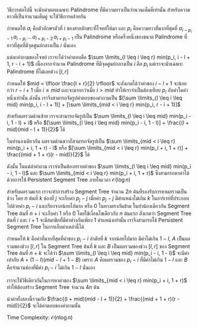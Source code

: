 วิธีการต่อไปนี้ จะนับคำตอบเฉพาะ Palindrome ที่มีความยาวเป็นจำนวนเต็มคี่เท่านั้น สำหรับความยาวที่เป็นจำนวนเต็มคู่ จะใช้วิธีการคล้ายกัน

กำหนดให้ $a_i$ คือตัวอักษรตัวที่ $i$ ของสายอักขระที่โจทย์ให้มา และ $p_i$ คือความยาวที่มากที่สุดที่ $a_{i - p_i - 1} \, a_{i - p_i} \, \dots \, a_{i + p_i - 2} \, a_{i + p_i - 1}$ เป็น Palindrome หรือครึ่งหนึ่งของขนาด Palindrome ที่ยาวที่สุดที่มีจุดศูนย์กลางเป็น $i$ นั่นเอง

แต่ละคำถามของโจทย์ เราจะได้ว่าคำตอบคือ $\sum \limits_{l \leq i \leq r} min(p_i, i - l + 1, r - i + 1)$ เนื่องจากจำนวน Palindrome ที่มีจุดศูนย์กลางเป็น $i$ คือ $p_i$ แต่เราจะนับเฉพาะ Palindrome ที่ไม่เลยช่วง $[l, r]$

กำหนดให้ $mid = \lfloor \frac{l + r}{2} \rfloor$ จะสังเกตได้ว่าค่าของ $i - l + 1$ จะน้อยกว่า $r - i + 1$ เมื่อ $i \leq mid$ และจะมากกว่าเมื่อ $i > mid$ ทำให้เราจำเป็นต้องเทียบ $p_i$ กับค่าใดค่าหนึ่งเท่านั้น ดังนั้น เราจึงสามารถจัดรูปคำตอบของคำถามเป็น $[\sum \limits_{l \leq i \leq mid} min(p_i, i - l + 1)] + [\sum \limits_{mid < i \leq r} min(p_i, r - i + 1)]$

สำหรับผลรวมด้านซ้าย เราจะสามารถจัดรูปเป็น $\sum \limits_{l \leq i \leq mid} min(p_i - i, 1 - l) + i$ หรือ $[\sum \limits_{l \leq i \leq mid} min(p_i - i, 1 - l)] + \frac{(l + mid)(mid - l + 1)}{2}$ ได้

ในทำนองเดียวกัน ผลรวมด้านขวาก็สามารถจัดรูปเป็น $\sum \limits_{mid < i \leq r} min(p_i + i, 1 + r) - i$ หรือ $[\sum \limits_{mid < i \leq r} min(p_i + i, 1 + r)] + \frac{(mid + 1 + r)(r - mid)}{2}$ ได้

ดังนั้น ในแต่ลำคำถาม เราจำเป็นต้องทราบค่าของ $\sum \limits_{l \leq i \leq mid} min(p_i - i, 1 - l)$ และ $\sum \limits_{mid < i \leq r} min(p_i + i, 1 + r)$ ซึ่งสามารถหาค่าได้ด้วยการใช้ Persistent Segment Tree ภายในเวลา $\mathcal{O}(\log n)$

สำหรับผลรวมแรก เราจะทำการสร้าง Segment Tree จำนวน $2n$ ต้นที่รองรับการหาผลรวมเป็นช่วง โดย $n$ ต้นที่ $k$ ช่องที่ $j$ จะเก็บค่า $p_j - j$ เมื่อค่า $p_j - j$ มีตำแหน่งไม่เกิน $k$ ในอาร์เรย์ที่ประกอบไปด้วยค่า $p_i - i$ และเรียงจากน้อยไปมาก หรือ $0$ ในทางตรงกันข้าม ในทำน้องเดียวกัน Segment Tree ต้นที่ $n + i$ จะเก็บค่า $1$ หรือ $0$ โดยใช้เงื่อนไขเดียวกับ $n$ ต้นแรก สังเกตว่า Segment Tree ต้นที่ $i$ และ $i + 1$ จะมีสมาชิกที่มีค่าต่างกันเพียง 1 ตำแหน่งเท่านั้น เราจึงสามารถใช้ Persistent Segment Tree ในการเก็บค่าเหล่านี้ได้

กำหนดให้ $k$ คือค่าที่มากที่สุดที่ค่าของ $p_i - i$ ลำดับที่ $k$ จากน้อยไปมาก มีค่าไม่เกิน $1 - l$, $A$ เป็นผลรวมของช่วง $[l, r]$ ใน Segment Tree ต้นที่ $k$ และ $B$ เป็นผลรวมของช่วง $[l, r]$ ของ Segment Tree ต้นที่ $n + k$ จะได้ว่า $\sum \limits_{l \leq i \leq mid} min(p_i - i, 1 - l)$ จะมีค่าเท่ากับ $A + (1 - l)(mid - l + 1 - B)$ เพราะ $A$ คือผลรวมของ $p_i - i$ ที่มีค่าไม่เกิน $1 - l$ และ $B$ คือจำนวนช่องที่มีค่า $p_i - i$ ไม่เกิน $1 - l$ นั่นเอง

เราจะใช้วิธีเดียวกันในการหาค่าของ $\sum \limits_{mid < i \leq r} min(p_i + i, 1 + r)$ ทำให้ต้องสร้าง Segment Tree จำนวน $4n$ ต้น

นำค่าทั้งสองนี้รวมกับ $\frac{(l + mid)(mid - l + 1)}{2} + \frac{(mid + 1 + r)(r - mid)}{2}$ จะได้คำตอบของคำถามนั้น

Time Complexity: $\mathcal{O}(n \log n)$
